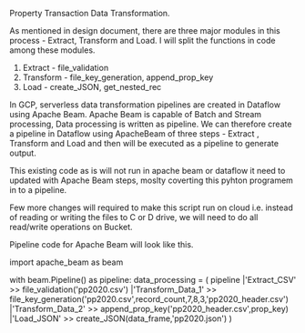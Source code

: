 Property Transaction Data Transformation.

As mentioned in design document, there are three major modules in this process - Extract, Transform and Load.
I will split the functions in code among these modules.
  1. Extract - file_validation
  2. Transform - file_key_generation, append_prop_key
  3. Load - create_JSON, get_nested_rec
  
In GCP, serverless data transformation pipelines are created in Dataflow using Apache Beam. Apache Beam is capable of Batch and Stream processing, Data processing is
written as pipeline. We can therefore create a pipeline in Dataflow using ApacheBeam of three steps - Extract , Transform and Load and then will be executed as a pipeline
to generate output.

This existing code as is will not run in apache beam or dataflow it need to updated with Apache Beam steps, moslty coverting this pyhton programem in to a pipeline.

Few more changes will required to make this script run on cloud i.e. instead of reading or writing the files to C or D drive, we will need to do all read/write operations on Bucket.

Pipeline code for Apache Beam will look like this.

import apache_beam as beam

with beam.Pipeline() as pipeline:
	data_processing = (
		pipeline
		|'Extract_CSV' >> file_validation('pp2020.csv')
		|'Transform_Data_1' >> file_key_generation('pp2020.csv',record_count,7,8,3,'pp2020_header.csv')
		|'Transform_Data_2' >> append_prop_key('pp2020_header.csv',prop_key)
		|'Load_JSON' >> create_JSON(data_frame,'pp2020.json')
		)
